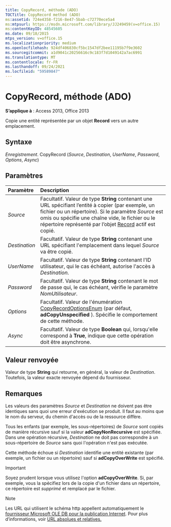 ```yaml
---
title: CopyRecord, méthode (ADO)
TOCTitle: CopyRecord method (ADO)
ms:assetid: 724e4358-f216-8e47-5bab-c72770ece5a4
ms:mtpsurl: https://msdn.microsoft.com/library/JJ249459(v=office.15)
ms:contentKeyID: 48545605
ms.date: 09/18/2015
mtps_version: v=office.15
ms.localizationpriority: medium
ms.openlocfilehash: 924df406830cf5bc1547df2bee11195b7f9e3602
ms.sourcegitcommit: a1d9041c20256616c9c183f7d1049142a7ac6991
ms.translationtype: MT
ms.contentlocale: fr-FR
ms.lasthandoff: 09/24/2021
ms.locfileid: "59589847"
---
```

# <a name="copyrecord-method-ado"></a>CopyRecord, méthode (ADO)

**S’applique à** : Access 2013, Office 2013

Copie une entité représentée par un objet **Record** vers un autre emplacement.

## <a name="syntax"></a>Syntaxe

*Enregistrement*. CopyRecord (*Source*, *Destination*, *UserName*, *Password*, *Options*, *Async*)

## <a name="parameters"></a>Paramètres

|Paramètre|Description|
|:--------|:----------|
|*Source* |Facultatif. Valeur de type **String** contenant une URL spécifiant l’entité à copier (par exemple, un fichier ou un répertoire). Si le paramètre *Source* est omis ou spécifie une chaîne vide, le fichier ou le répertoire représenté par l’objet [Record](record-object-ado.md) actif est copié.|
|*Destination* |Facultatif. Valeur de type **String** contenant une URL spécifiant l'emplacement dans lequel *Source* va être copié.|
|*UserName* |Facultatif. Valeur de type **String** contenant l'ID utilisateur, qui le cas échéant, autorise l'accès à *Destination*.|
|*Password* |Facultatif. Valeur de type **String** contenant le mot de passe qui, le cas échéant, vérifie le paramètre *NomUtilisateur*.|
|*Options* |Facultatif. Valeur de l'énumération [CopyRecordOptionsEnum](copyrecordoptionsenum.md) (par défaut, **adCopyUnspecified** ). Spécifie le comportement de cette méthode.|
|*Async* |Facultatif. Valeur de type **Boolean** qui, lorsqu'elle correspond à **True**, indique que cette opération doit être asynchrone.|

## <a name="return-value"></a>Valeur renvoyée

Valeur de type **String** qui retourne, en général, la valeur de *Destination*. Toutefois, la valeur exacte renvoyée dépend du fournisseur.

## <a name="remarks"></a>Remarques

Les valeurs des paramètres *Source* et *Destination* ne doivent pas être identiques sans quoi une erreur d'exécution se produit. Il faut au moins que le nom du serveur, du chemin d'accès ou de la ressource diffère.

Tous les enfants (par exemple, les sous-répertoires) de *Source* sont copiés de manière récursive sauf si la valeur **adCopyNonRecursive** est spécifiée. Dans une opération récursive, *Destination* ne doit pas correspondre à un sous-répertoire de *Source* sans quoi l'opération n'est pas exécutée.

Cette méthode échoue si *Destination* identifie une entité existante (par exemple, un fichier ou un répertoire) sauf si **adCopyOverWrite** est spécifié.

> [!IMPORTANT]
> Soyez prudent lorsque vous utilisez l'option **adCopyOverWrite**. Si, par exemple, vous la spécifiez lors de la copie d'un fichier dans un répertoire, ce répertoire est *supprimé* et remplacé par le fichier.


> [!NOTE]
> Les URL qui utilisent le schéma http appellent automatiquement le [fournisseur Microsoft OLE DB pour la publication Internet](microsoft-ole-db-provider-for-internet-publishing.md). Pour plus d’informations, voir [URL absolues et relatives.](absolute-and-relative-urls.md)


